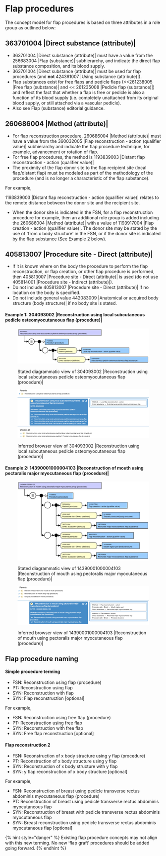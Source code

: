 # Flap procedures

The concept model for flap procedures is based on three attributes in a role group as outlined below:

## 363701004 |Direct substance (attribute)|

* 363701004 |Direct substance (attribute)| must have a value from the 256683004 |Flap (substance)| subhierarchy, and indicate the direct flap substance composition, and its blood supply.
* 363701004 |Direct substance (attribute)| must be used for flap procedures (and **not** 424361007 |Using substance (attribute)|).
* Flap substances exist for free flaps and pedicle flaps (<<261238005 |Free flap (substance)| and << 261235008 |Pedicle flap (substance)|) and reflect the fact that whether a flap is free or pedicle is also a function of its blood supply (i.e. completely unattached from its original blood supply, or still attached via a vascular pedicle).
* Also see Flap (substance) editorial guidance.

## 260686004 |Method (attribute)|

* For flap reconstruction procedure, 260686004 |Method (attribute)| must have a value from the 360032005 |Flap reconstruction - action (qualifier value)| subhierarchy and indicate the flap procedure technique, for example, advancement or rotation of flap.
* For free flap procedures, the method is 1193839003 |Distant flap reconstruction - action (qualifier value)|
* The proximity of the flap donor site to the flap recipient site (local flap/distant flap) must be modeled as part of the methodology of the procedure (and is no longer a characteristic of the flap substance).

For example,

1193839003 |Distant flap reconstruction - action (qualifier value)| relates to the remote distance between the donor site and the recipient site.

* When the donor site is indicated in the FSN, for a flap reconstruction procedure for example, then an additional role group is added including the 260686004 |Method (attribute)| with a value of 1193917004 |Flap creation - action (qualifier value)|. The donor site may be stated by the use of 'from x body structure' in the FSN, or if the donor site is indicated by the flap substance (See Example 2 below).

## 405813007 |Procedure site - Direct (attribute)|

* If it is known where on the body the procedure to perform the flap reconstruction, or flap creation, or other flap procedure is performed, then 405813007 |Procedure site - Direct (attribute)| is used (do not use 405814001 |Procedure site - Indirect (attribute)|).
* Do not include 405813007 |Procedure site - Direct (attribute)| if no location on the body is specified.
* Do not include general value 442083009 |Anatomical or acquired body structure (body structure)| if no body site is stated.

#### Example 1: 304093002 |Reconstruction using local subcutaneous pedicle osteomyocutaneous flap (procedure)|

<figure><img src="../../../../../.gitbook/assets/image (8) (1).png" alt=""><figcaption><p>Stated diagrammatic view of 304093002 |Reconstruction using local subcutaneous pedicle osteomyocutaneous flap (procedure)|</p></figcaption></figure>

<figure><img src="../../../../../.gitbook/assets/image (9) (1).png" alt=""><figcaption><p> Inferred browser view of 304093002 |Reconstruction using local subcutaneous pedicle osteomyocutaneous flap (procedure)|</p></figcaption></figure>

#### Example 2: 14390001000004103 |Reconstruction of mouth using pectoralis major myocutaneous flap (procedure)|

<figure><img src="../../../../../.gitbook/assets/image (10) (1).png" alt=""><figcaption><p>Stated diagrammatic view of 14390001000004103 |Reconstruction of mouth using pectoralis major myocutaneous flap (procedure)|</p></figcaption></figure>

<figure><img src="../../../../../.gitbook/assets/image (11) (1).png" alt=""><figcaption><p>Inferred browser view of 14390001000004103 |Reconstruction of mouth using pectoralis major myocutaneous flap (procedure)|</p></figcaption></figure>

## Flap procedure naming

#### Simple procedure terming <a href="#simple-procedure-terming" id="simple-procedure-terming"></a>

* FSN:  Reconstruction using flap (procedure) &#x20;
* PT:     Reconstruction using flap&#x20;
* SYN:  Reconstruction with flap
* SYN:  Flap reconstruction \[optional]&#x20;

For example,&#x20;

* FSN:  Reconstruction using free flap (procedure) &#x20;
* PT:     Reconstruction using free flap&#x20;
* SYN:  Reconstruction with free flap
* SYN:  Free flap reconstruction \[optional]&#x20;

#### Flap reconstruction 2 <a href="#flap-reconstruction-2" id="flap-reconstruction-2"></a>

* FSN:  Reconstruction of x body structure using y flap (procedure) &#x20;
* PT:     Reconstruction of x body structure using y flap&#x20;
* SYN:  Reconstruction of x body structure with y flap
* SYN:  y flap reconstruction of x body structure \[optional]&#x20;

For example,

* FSN: Reconstruction of breast using pedicle transverse rectus abdominis myocutaneous flap (procedure) &#x20;
* PT: Reconstruction of breast using pedicle transverse rectus abdominis myocutaneous flap&#x20;
* SYN: Reconstruction of breast with pedicle transverse rectus abdominis myocutaneous flap&#x20;
* SYN: Breast reconstruction using pedicle transverse rectus abdominis myocutaneous flap \[optional]&#x20;

{% hint style="danger" %}
Existing flap procedure concepts may not align with this new terming.  No new ‘flap graft’ procedures should be added going forward.
{% endhint %}
